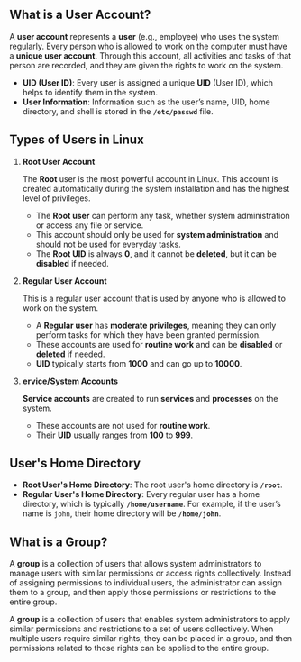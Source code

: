 ## **What is a User Account?**

A **user account** represents a **user** (e.g., employee) who uses the system regularly. Every person who is allowed to work on the computer must have a **unique user account**. Through this account, all activities and tasks of that person are recorded, and they are given the rights to work on the system.


- **UID (User ID)**: Every user is assigned a unique **UID** (User ID), which helps to identify them in the system.
- **User Information**: Information such as the user’s name, UID, home directory, and shell is stored in the **`/etc/passwd`** file.


## **Types of Users in Linux**

1. **Root User Account**

   The **Root** user is the most powerful account in Linux. This account is created automatically during the system installation and has the highest level of privileges.
   - The **Root user** can perform any task, whether system administration or access any file or service.
   - This account should only be used for **system administration** and should not be used for everyday tasks.
   - The **Root UID** is always **0**, and it cannot be **deleted**, but it can be **disabled** if needed.

2. **Regular User Account**

   This is a regular user account that is used by anyone who is allowed to work on the system.  
   - A **Regular user** has **moderate privileges**, meaning they can only perform tasks for which they have been granted permission.
   - These accounts are used for **routine work** and can be **disabled** or **deleted** if needed.
   - **UID** typically starts from **1000** and can go up to **10000**.

3. **ervice/System Accounts**

   **Service accounts** are created to run **services** and **processes** on the system.  
   - These accounts are not used for **routine work**. 
   - Their **UID** usually ranges from **100** to **999**.


## **User's Home Directory**

- **Root User's Home Directory**: The root user's home directory is **`/root`**.
- **Regular User's Home Directory**: Every regular user has a home directory, which is typically **`/home/username`**. For example, if the user’s name is `john`, their home directory will be **`/home/john`**.


## **What is a Group?**

A **group** is a collection of users that allows system administrators to manage users with similar permissions or access rights collectively. Instead of assigning permissions to individual users, the administrator can assign them to a group, and then apply those permissions or restrictions to the entire group.

A **group** is a collection of users that enables system administrators to apply similar permissions and restrictions to a set of users collectively. When multiple users require similar rights, they can be placed in a group, and then permissions related to those rights can be applied to the entire group.
